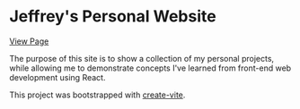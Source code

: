  # Jeffrey's Personal Website

[View Page](https://jlrzhen.github.io)

The purpose of this site is to show a 
collection of my personal projects, while 
allowing me to demonstrate concepts I've learned 
from front-end web development using React. 

This project was bootstrapped with [create-vite](https://vitejs.dev/guide/#scaffolding-your-first-vite-project).

